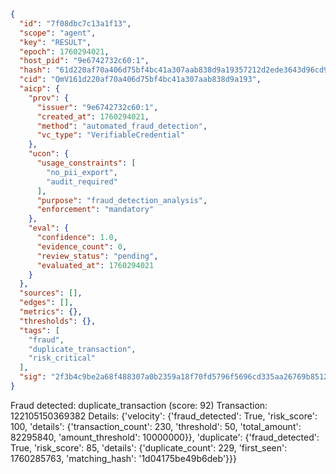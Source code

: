 ```json
{
  "id": "7f08dbc7c13a1f13",
  "scope": "agent",
  "key": "RESULT",
  "epoch": 1760294021,
  "host_pid": "9e6742732c60:1",
  "hash": "61d220af70a406d75bf4bc41a307aab838d9a19357212d2ede3643d96cd9cd30",
  "cid": "QmV161d220af70a406d75bf4bc41a307aab838d9a193",
  "aicp": {
    "prov": {
      "issuer": "9e6742732c60:1",
      "created_at": 1760294021,
      "method": "automated_fraud_detection",
      "vc_type": "VerifiableCredential"
    },
    "ucon": {
      "usage_constraints": [
        "no_pii_export",
        "audit_required"
      ],
      "purpose": "fraud_detection_analysis",
      "enforcement": "mandatory"
    },
    "eval": {
      "confidence": 1.0,
      "evidence_count": 0,
      "review_status": "pending",
      "evaluated_at": 1760294021
    }
  },
  "sources": [],
  "edges": [],
  "metrics": {},
  "thresholds": {},
  "tags": [
    "fraud",
    "duplicate_transaction",
    "risk_critical"
  ],
  "sig": "2f3b4c9be2a68f488307a0b2359a18f70fd5796f5696cd335aa26769b8512093"
}
```

Fraud detected: duplicate_transaction (score: 92)
Transaction: 122105150369382
Details: {'velocity': {'fraud_detected': True, 'risk_score': 100, 'details': {'transaction_count': 230, 'threshold': 50, 'total_amount': 82295840, 'amount_threshold': 10000000}}, 'duplicate': {'fraud_detected': True, 'risk_score': 85, 'details': {'duplicate_count': 229, 'first_seen': 1760285763, 'matching_hash': '1d04175be49b6deb'}}}